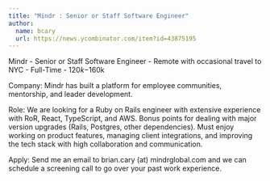 ```yaml
---
title: "Mindr : Senior or Staff Software Engineer"
author:
  name: bcary
  url: https://news.ycombinator.com/item?id=43875195
---
```

Mindr - Senior or Staff Software Engineer - Remote with occasional travel to NYC - Full-Time - $120k-$160k

Company: Mindr has built a platform for employee communities, mentorship, and leader development.

Role: We are looking for a Ruby on Rails engineer with extensive experience with RoR, React, TypeScript, and AWS. Bonus points for dealing with major version upgrades (Rails, Postgres, other dependencies). Must enjoy working on product features, managing client integrations, and improving the tech stack with high collaboration and communication.

Apply: Send me an email to brian.cary (at) mindrglobal.com and we can schedule a screening call to go over your past work experience.
<JobApplication />

